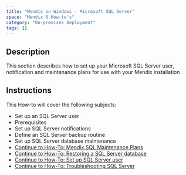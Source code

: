```yaml
---
title: "Mendix on Windows - Microsoft SQL Server"
space: "Mendix 6 How-to's"
category: "On-premises Deployment"
tags: []
---
```

## Description

This section describes how to set up your Microsoft SQL Server user, notification and maintenance plans for use with your Mendix installation

## Instructions

This How-to will cover the following subjects:

*   Set up an SQL Server user
*   Prerequisites
*   Set up SQL Server notifications
*   Define an SQL Server backup routine
*   Set up SQL Server database maintenance
*   [Continue to How-To: Mendix SQL Maintenance Plans](/howto6/mendix-sql-maintenance-plans)
*   [Continue to How-To: Restoring a SQL Server database](/howto6/restoring-a-sql-server-database)
*   [Continue to How-To: Set up SQL Server user](/howto6/setting-up-a-sql-server-user)
*   [Continue to How-To: Troubleshooting SQL Server](/howto6/troubleshooting-sql-server)
